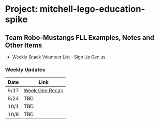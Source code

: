 # Project: mitchell-lego-education-spike

## Team Robo-Mustangs FLL Examples, Notes and Other Items

* Weekly Snack Volunteer List - [Sign Up Genius](https://www.signupgenius.com/go/10C0E45ABAE2EA6F8C25-58696054-mitchell#/)

### Weekly Updates

| Date | Link                                                                                                                                             |
| ---- | ------------------------------------------------------------------------------------------------------------------------------------------------ |
| 9/17 | [Week One Recap](https://github.com/ccruiser/mitchell-lego-education-spike/blob/main/Weekly%20Recaps/Robo-Mustangs%20-%20Week%201%20Recap%20.md) |
| 9/24 | TBD                                                                                                                                              |
| 10/1 | TBD                                                                                                                                              |
| 10/8 | TBD                                                                                                                                              |
